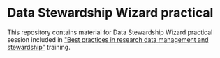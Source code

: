 # Data Stewardship Wizard practical
This repository contains material for Data Stewardship Wizard practical session included in ["Best practices in research data management and stewardship"](https://github.com/elixir-luxembourg/DS-DM-training) training.
